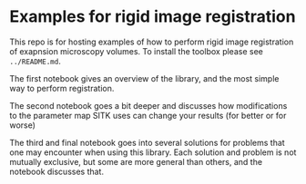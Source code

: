 # Examples for rigid image registration
This repo is for hosting examples of how to perform rigid image registration of exapnsion microscopy volumes. To install the toolbox please see `../README.md`.

The first notebook gives an overview of the library, and the most simple way to perform registration. 

The second notebook goes a bit deeper and discusses how modifications to the parameter map SITK uses can change your results (for better or for worse)

The third and final notebook goes into several solutions for problems that one may encounter when using this library. Each solution and problem is not mutually exclusive, but some are more general than others, and the notebook discusses that. 
